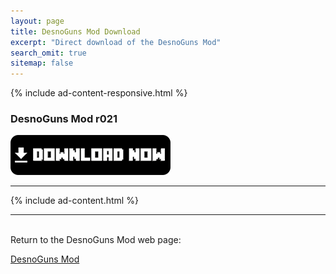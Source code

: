 ```yaml
---
layout: page
title: DesnoGuns Mod Download
excerpt: "Direct download of the DesnoGuns Mod"
search_omit: true
sitemap: false
---
```


{% include ad-content-responsive.html %}

### DesnoGuns Mod r021

<a href="https://github.com/Desno365/DesnoGuns-Mod/releases/download/r021/DesnoGuns_Mod_r021_Desno365.modpkg">
	<img alt="Download mod now"
		src="/images/download-now.png" />
</a>

---

{% include ad-content.html %}

---

<br>Return to the DesnoGuns Mod web page:

<div markdown="0"><a href="{{ site.url }}/minecraft/desnoguns-mod/#downloads" class="btn">DesnoGuns Mod</a></div>


